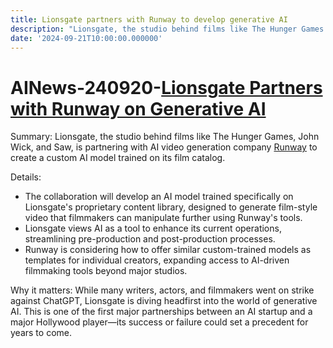 ```yaml
---
title: Lionsgate partners with Runway to develop generative AI
description: "Lionsgate, the studio behind films like The Hunger Games and John Wick, is partnering with Runway to create custom AI models trained on its film catalog, providing filmmakers with actionable video content. The goal is to streamline pre-production and post-production processes and expand access to AI-driven filmmaking tools."
date: '2024-09-21T10:00:00.000000'
---
```


# AINews-240920-[Lionsgate Partners with Runway on Generative AI](https://runwayml.com/news/runway-partners-with-lionsgate)

Summary: Lionsgate, the studio behind films like The Hunger Games, John Wick, and Saw, is partnering with AI video generation company [Runway](https://runwayml.com/news/runway-partners-with-lionsgate) to create a custom AI model trained on its film catalog.

Details:

- The collaboration will develop an AI model trained specifically on Lionsgate's proprietary content library, designed to generate film-style video that filmmakers can manipulate further using Runway's tools.
- Lionsgate views AI as a tool to enhance its current operations, streamlining pre-production and post-production processes.
- Runway is considering how to offer similar custom-trained models as templates for individual creators, expanding access to AI-driven filmmaking tools beyond major studios.

Why it matters: While many writers, actors, and filmmakers went on strike against ChatGPT, Lionsgate is diving headfirst into the world of generative AI. This is one of the first major partnerships between an AI startup and a major Hollywood player—its success or failure could set a precedent for years to come. 
